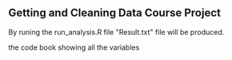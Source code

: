 
## Getting and Cleaning Data Course Project

By runing the run_analysis.R file "Result.txt" file will be produced.


the code book showing all the variables




